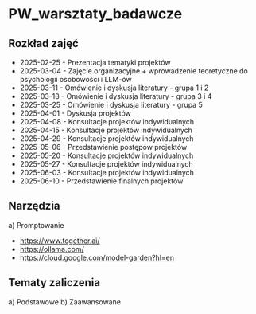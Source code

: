 # PW_warsztaty_badawcze

## Rozkład zajęć 
- 2025-02-25 - Prezentacja tematyki projektów
- 2025-03-04 - Zajęcie organizacyjne + wprowadzenie teoretyczne do psychologii osobowości i LLM-ów 
- 2025-03-11 - Omówienie i dyskusja literatury - grupa 1 i 2 
- 2025-03-18 - Omówienie i dyskusja literatury - grupa 3 i 4 
- 2025-03-25 - Omówienie i dyskusja literatury - grupa 5  
- 2025-04-01 - Dyskusja projektów 
- 2025-04-08 - Konsultacje projektów indywidualnych
- 2025-04-15 - Konsultacje projektów indywidualnych
- 2025-04-29 - Konsultacje projektów indywidualnych
- 2025-05-06 - Przedstawienie postępów projektów 
- 2025-05-20 - Konsultacje projektów indywidualnych
- 2025-05-27 - Konsultacje projektów indywidualnych
- 2025-06-03 - Konsultacje projektów indywidualnych
- 2025-06-10 - Przedstawienie finalnych projektów

## Narzędzia
a) Promptowanie 
- https://www.together.ai/ 
- https://ollama.com/
- https://cloud.google.com/model-garden?hl=en 

## Tematy zaliczenia

a) Podstawowe 
b) Zaawansowane

##  

